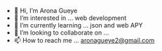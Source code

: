 - 👋 Hi, I’m Arona Gueye
- 👀 I’m interested in ... web development
- 🌱 I’m currently learning ... json and web APY
- 💞️ I’m looking to collaborate on ...
- 📫 How to reach me ... aronagueye2@gmail.com

<!---
roneprada/roneprada is a ✨ special ✨ repository because its `README.md` (this file) appears on your GitHub profile.
You can click the Preview link to take a look at your changes.
--->

